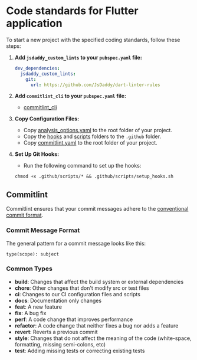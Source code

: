 # Code standards for Flutter application

To start a new project with the specified coding standards, follow these steps:

1. **Add `jsdaddy_custom_lints` to your `pubspec.yaml` file:**

   ```yaml
   dev_dependencies:
     jsdaddy_custom_lints:
       git:
         url: https://github.com/JsDaddy/dart-linter-rules
   ```

2. **Add `commitlint_cli` to your `pubspec.yaml` file:**

   - [commitlint_cli](https://pub.dev/packages/commitlint_cli)

3. **Copy Configuration Files:**

   - Copy [analysis_options.yaml](analysis_options.yaml) to the root folder of your project.
   - Copy the [hooks](.github/hooks/) and [scripts](.github/scripts/) folders to the `.github` folder.
   - Copy [commitlint.yaml](commitlint.yaml) to the root folder of your project.

4. **Set Up Git Hooks:**

   - Run the following command to set up the hooks:

   ```
   chmod +x .github/scripts/* && .github/scripts/setup_hooks.sh
   ```

## Commitlint

Commitlint ensures that your commit messages adhere to the [conventional commit format](https://conventionalcommits.org/).

### Commit Message Format

The general pattern for a commit message looks like this:

```
type(scope): subject
```

### Common Types

- **build**: Changes that affect the build system or external dependencies
- **chore**: Other changes that don't modify src or test files
- **ci**: Changes to our CI configuration files and scripts
- **docs**: Documentation only changes
- **feat**: A new feature
- **fix**: A bug fix
- **perf**: A code change that improves performance
- **refactor**: A code change that neither fixes a bug nor adds a feature
- **revert**: Reverts a previous commit
- **style**: Changes that do not affect the meaning of the code (white-space, formatting, missing semi-colons, etc)
- **test**: Adding missing tests or correcting existing tests
